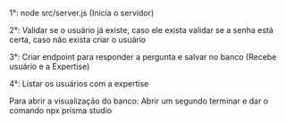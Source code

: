 1°: node src/server.js (Inicia o servidor)

2°: Validar se o usuário já existe, caso ele exista validar se a senha está certa, caso não exista criar o usuário

3°: Criar endpoint para responder a pergunta e salvar no banco (Recebe usuário e a Expertise) 

4°: Listar os usuários com a expertise

Para abrir a visualização do banco: Abrir um segundo terminar e dar o comando npx prisma studio